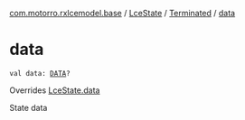 [com.motorro.rxlcemodel.base](../../index.md) / [LceState](../index.md) / [Terminated](index.md) / [data](./data.md)

# data

`val data: `[`DATA`](index.md#DATA)`?`

Overrides [LceState.data](../data.md)

State data

